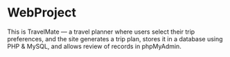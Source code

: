 # WebProject
This is TravelMate — a travel planner where users select their trip preferences, and the site generates a trip plan, stores it in a database using PHP &amp; MySQL, and allows review of records in phpMyAdmin.
